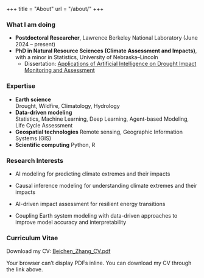 +++
title = "About"
url = "/about/"
+++
### What I am doing

- **Postdoctoral Researcher**, Lawrence Berkeley National Laboratory (June 2024 – present)  
- **PhD in Natural Resource Sciences (Climate Assessment and Impacts)**, with a minor in Statistics, University of Nebraska–Lincoln  
  - Dissertation: [Applications of Artificial Intelligence on Drought Impact Monitoring and Assessment](https://digitalcommons.unl.edu/dissertations/AAI31301976/)

### Expertise

- **Earth science**  
  Drought, Wildfire, Climatology, Hydrology
- **Data-driven modeling**  
  Statistics, Machine Learning, Deep Learning, Agent-based Modeling, Life Cycle Assessment  
- **Geospatial technologies**
  Remote sensing, Geographic Information Systems (GIS)  
- **Scientific computing**
  Python, R

### Research Interests

- AI modeling for predicting climate extremes and their impacts

- Causal inference modeling for understanding climate extremes and their impacts

- AI-driven impact assessment for resilient energy transitions

- Coupling Earth system modeling with data-driven approaches to improve model accuracy and interpretability  

### Curriculum Vitae

Download my CV: [Beichen_Zhang_CV.pdf](/docs/Academic_CV_BZ.pdf)

<object data="/docs/Academic_CV_BZ.pdf" type="application/pdf" width="100%" height="800">
  <p>Your browser can’t display PDFs inline. You can download my CV through the link above.</p>
</object>
